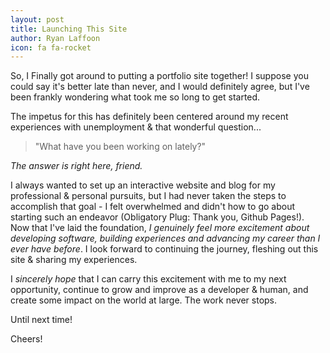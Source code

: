```yaml
---
layout: post
title: Launching This Site
author: Ryan Laffoon
icon: fa fa-rocket
---
```

So, I Finally got around to putting a portfolio site together! I suppose you could say it's better late than never, and I would definitely agree, but I've been frankly wondering what took me so long to get started. 

The impetus for this has definitely been centered around my recent experiences with unemployment & that wonderful question...

>"What have you been working on lately?"

_The answer is right here, friend._

I always wanted to set up an interactive website and blog for my professional & personal pursuits, but I had never taken the steps to accomplish that goal - I felt overwhelmed and didn't how to go about starting such an endeavor (Obligatory Plug: Thank you, Github Pages!). Now that I've laid the foundation, *I genuinely feel more excitement about developing software, building experiences and advancing my career than I ever have before*. I look forward to continuing the journey, fleshing out this site & sharing my experiences. 

I *sincerely hope* that I can carry this excitement with me to my next opportunity, continue to grow and improve as a developer & human, and create some impact on the world at large. The work never stops.

Until next time!

<i class="fa fa-beer"></i> Cheers!
